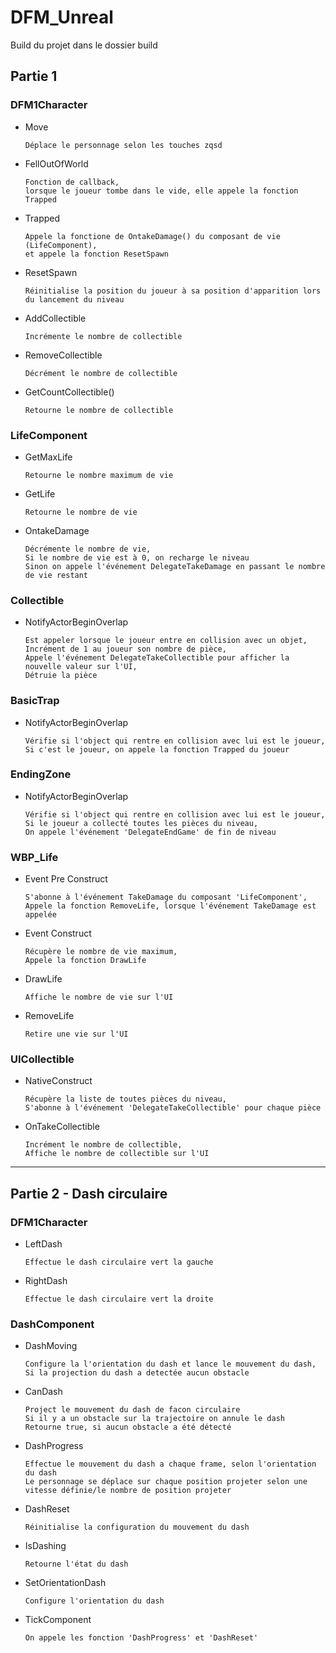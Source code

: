 # DFM_Unreal

Build du projet dans le dossier build

## Partie 1

### DFM1Character
  * Move
    ```
    Déplace le personnage selon les touches zqsd
    ```
    
  * FellOutOfWorld
    ```
    Fonction de callback, 
    lorsque le joueur tombe dans le vide, elle appele la fonction Trapped
    ```
    
  * Trapped
    ```
    Appele la fonctione de OntakeDamage() du composant de vie (LifeComponent),
    et appele la fonction ResetSpawn
    ```
    
  * ResetSpawn
    ```
    Réinitialise la position du joueur à sa position d'apparition lors du lancement du niveau
    ```
    
  * AddCollectible
    ```
    Incrémente le nombre de collectible
    ```
    
  * RemoveCollectible
    ```
    Décrément le nombre de collectible
    ```
    
  * GetCountCollectible()
    ```
    Retourne le nombre de collectible
    ```

### LifeComponent
  
  * GetMaxLife
    ```
    Retourne le nombre maximum de vie
    ```
    
  * GetLife
    ```
    Retourne le nombre de vie
    ```
    
  * OntakeDamage
    ```
    Décrémente le nombre de vie,
    Si le nombre de vie est à 0, on recharge le niveau
    Sinon on appele l'événement DelegateTakeDamage en passant le nombre de vie restant  
    ```

### Collectible

  * NotifyActorBeginOverlap
    ```
    Est appeler lorsque le joueur entre en collision avec un objet,
    Incrément de 1 au joueur son nombre de pièce,
    Appele l'événement DelegateTakeCollectible pour afficher la nouvelle valeur sur l'UI,
    Détruie la pièce  
    ```

### BasicTrap

  * NotifyActorBeginOverlap
    ```
    Vérifie si l'object qui rentre en collision avec lui est le joueur,
    Si c'est le joueur, on appele la fonction Trapped du joueur
    ```

### EndingZone

  * NotifyActorBeginOverlap
    ```
    Vérifie si l'object qui rentre en collision avec lui est le joueur,
    Si le joueur a collecté toutes les pièces du niveau,
    On appele l'événement 'DelegateEndGame' de fin de niveau
    ```

### WBP_Life

  * Event Pre Construct
    ```
    S'abonne à l'événement TakeDamage du composant 'LifeComponent',
    Appele la fonction RemoveLife, lorsque l'événement TakeDamage est appelée
    ```
    
  * Event Construct
    ```
    Récupère le nombre de vie maximum, 
    Appele la fonction DrawLife
    ```
    
  * DrawLife
    ```
    Affiche le nombre de vie sur l'UI
    ```
    
  * RemoveLife
    ```
    Retire une vie sur l'UI
    ```

### UICollectible

  * NativeConstruct
    ```
    Récupère la liste de toutes pièces du niveau,
    S'abonne à l'événement 'DelegateTakeCollectible' pour chaque pièce
    ```
    
  * OnTakeCollectible
    ```
    Incrément le nombre de collectible,
    Affiche le nombre de collectible sur l'UI
    ```

- - - - 

## Partie 2 - Dash circulaire

### DFM1Character

  * LeftDash
    ```
    Effectue le dash circulaire vert la gauche
    ```
    
  * RightDash
    ```
    Effectue le dash circulaire vert la droite
    ```

### DashComponent

  * DashMoving
    ```
    Configure la l'orientation du dash et lance le mouvement du dash,
    Si la projection du dash a detectée aucun obstacle
    ```
    
  * CanDash
    ```
    Project le mouvement du dash de facon circulaire
    Si il y a un obstacle sur la trajectoire on annule le dash
    Retourne true, si aucun obstacle a été détecté
    ```
    
  * DashProgress
    ```
    Effectue le mouvement du dash a chaque frame, selon l'orientation du dash
    Le personnage se déplace sur chaque position projeter selon une vitesse définie/le nombre de position projeter
    ```
    
  * DashReset
    ```
    Réinitialise la configuration du mouvement du dash
    ```
    
  * IsDashing
    ```
    Retourne l'état du dash
    ```
    
  * SetOrientationDash
    ```
    Configure l'orientation du dash
    ```
    
  * TickComponent
    ```
    On appele les fonction 'DashProgress' et 'DashReset'
    ```